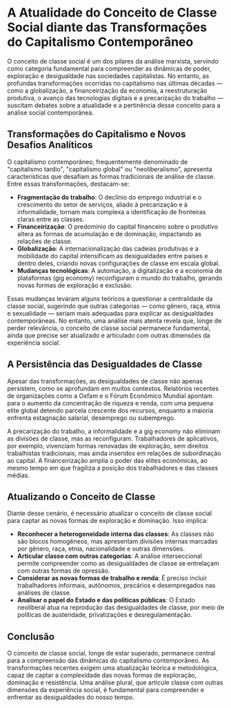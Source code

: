 
# A Atualidade do Conceito de Classe Social diante das Transformações do Capitalismo Contemporâneo

O conceito de classe social é um dos pilares da análise marxista, servindo como categoria fundamental para compreender as dinâmicas de poder, exploração e desigualdade nas sociedades capitalistas. No entanto, as profundas transformações ocorridas no capitalismo nas últimas décadas — como a globalização, a financeirização da economia, a reestruturação produtiva, o avanço das tecnologias digitais e a precarização do trabalho — suscitam debates sobre a atualidade e a pertinência desse conceito para a análise social contemporânea.

## Transformações do Capitalismo e Novos Desafios Analíticos

O capitalismo contemporâneo, frequentemente denominado de "capitalismo tardio", "capitalismo global" ou "neoliberalismo", apresenta características que desafiam as formas tradicionais de análise de classe. Entre essas transformações, destacam-se:

- **Fragmentação do trabalho**: O declínio do emprego industrial e o crescimento do setor de serviços, aliado à precarização e à informalidade, tornam mais complexa a identificação de fronteiras claras entre as classes.
- **Financeirização**: O predomínio do capital financeiro sobre o produtivo altera as formas de acumulação e de dominação, impactando as relações de classe.
- **Globalização**: A internacionalização das cadeias produtivas e a mobilidade do capital intensificam as desigualdades entre países e dentro deles, criando novas configurações de classe em escala global.
- **Mudanças tecnológicas**: A automação, a digitalização e a economia de plataformas (gig economy) reconfiguram o mundo do trabalho, gerando novas formas de exploração e exclusão.

Essas mudanças levaram alguns teóricos a questionar a centralidade da classe social, sugerindo que outras categorias — como gênero, raça, etnia e sexualidade — seriam mais adequadas para explicar as desigualdades contemporâneas. No entanto, uma análise mais atenta revela que, longe de perder relevância, o conceito de classe social permanece fundamental, ainda que precise ser atualizado e articulado com outras dimensões da experiência social.

## A Persistência das Desigualdades de Classe

Apesar das transformações, as desigualdades de classe não apenas persistem, como se aprofundam em muitos contextos. Relatórios recentes de organizações como a Oxfam e o Fórum Econômico Mundial apontam para o aumento da concentração de riqueza e renda, com uma pequena elite global detendo parcela crescente dos recursos, enquanto a maioria enfrenta estagnação salarial, desemprego ou subemprego.

A precarização do trabalho, a informalidade e a gig economy não eliminam as divisões de classe, mas as reconfiguram. Trabalhadores de aplicativos, por exemplo, vivenciam formas renovadas de exploração, sem direitos trabalhistas tradicionais, mas ainda inseridos em relações de subordinação ao capital. A financeirização amplia o poder das elites econômicas, ao mesmo tempo em que fragiliza a posição dos trabalhadores e das classes médias.

## Atualizando o Conceito de Classe

Diante desse cenário, é necessário atualizar o conceito de classe social para captar as novas formas de exploração e dominação. Isso implica:

- **Reconhecer a heterogeneidade interna das classes**: As classes não são blocos homogêneos, mas apresentam divisões internas marcadas por gênero, raça, etnia, nacionalidade e outras dimensões.
- **Articular classe com outras categorias**: A análise interseccional permite compreender como as desigualdades de classe se entrelaçam com outras formas de opressão.
- **Considerar as novas formas de trabalho e renda**: É preciso incluir trabalhadores informais, autônomos, precários e desempregados nas análises de classe.
- **Analisar o papel do Estado e das políticas públicas**: O Estado neoliberal atua na reprodução das desigualdades de classe, por meio de políticas de austeridade, privatizações e desregulamentação.

## Conclusão

O conceito de classe social, longe de estar superado, permanece central para a compreensão das dinâmicas do capitalismo contemporâneo. As transformações recentes exigem uma atualização teórica e metodológica, capaz de captar a complexidade das novas formas de exploração, dominação e resistência. Uma análise plural, que articule classe com outras dimensões da experiência social, é fundamental para compreender e enfrentar as desigualdades do nosso tempo.
```
